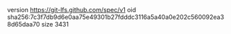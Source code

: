 version https://git-lfs.github.com/spec/v1
oid sha256:7c3f7db9d6e0aa75e49301b27fdddc3116a5a40a0e202c560092ea38d65daa70
size 3431
